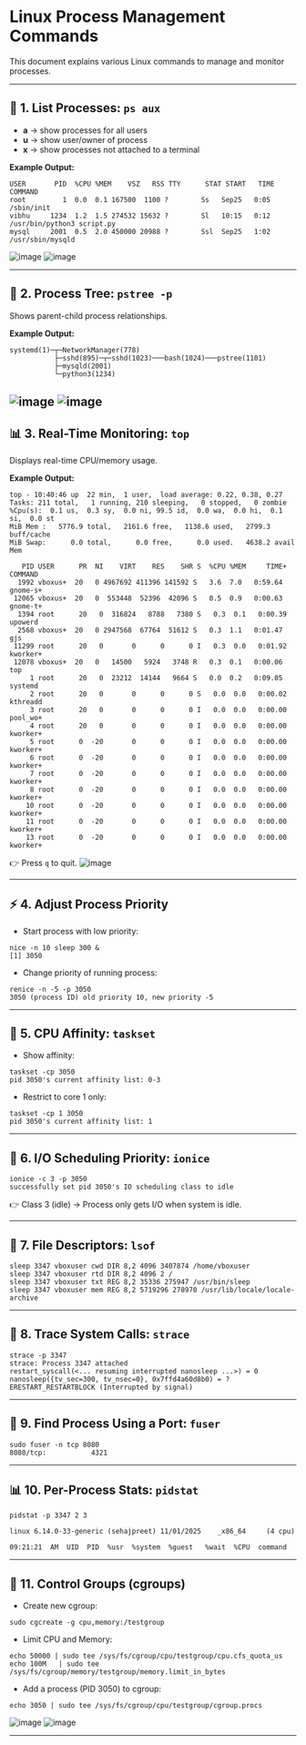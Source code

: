 # **Linux Process Management Commands**

This document explains various Linux commands to manage and monitor processes.

---

## 🌲 **1. List Processes: `ps aux`**
- **a** → show processes for all users  
- **u** → show user/owner of process  
- **x** → show processes not attached to a terminal  

**Example Output:**
```
USER       PID  %CPU %MEM    VSZ   RSS TTY      STAT START   TIME COMMAND
root         1  0.0  0.1 167500  1100 ?        Ss   Sep25   0:05 /sbin/init
vibhu     1234  1.2  1.5 274532 15632 ?        Sl   10:15   0:12 /usr/bin/python3 script.py
mysql     2001  0.5  2.0 450000 20988 ?        Ssl  Sep25   1:02 /usr/sbin/mysqld
```
![image](<Screenshot 2025-11-01 142438.png>)
![image](<Screenshot 2025-11-01 142519.png>)

---

## 🌳 **2. Process Tree: `pstree -p`**
Shows parent-child process relationships.

**Example Output:**
```
systemd(1)─┬─NetworkManager(778)
           ├─sshd(895)─┬─sshd(1023)───bash(1024)───pstree(1101)
           ├─mysqld(2001)
           └─python3(1234)
```
![image](<Screenshot 2025-11-01 142724.png>)
![image](<Screenshot 2025-11-01 142745.png>)
---

## 📊 **3. Real-Time Monitoring: `top`**
Displays real-time CPU/memory usage.

**Example Output:**
```
top - 10:40:46 up  22 min,  1 user,  load average: 0.22, 0.38, 0.27
Tasks: 211 total,   1 running, 210 sleeping,   0 stopped,   0 zombie
%Cpu(s):  0.1 us,  0.3 sy,  0.0 ni, 99.5 id,  0.0 wa,  0.0 hi,  0.1 si,  0.0 st
MiB Mem :   5776.9 total,   2161.6 free,   1138.6 used,   2799.3 buff/cache
MiB Swap:      0.0 total,      0.0 free,      0.0 used.   4638.2 avail Mem 

   PID USER      PR  NI    VIRT    RES    SHR S  %CPU %MEM     TIME+ COMMAND
  1992 vboxus+  20   0 4967692 411396 141592 S   3.6  7.0   0:59.64 gnome-s+
 12065 vboxus+  20   0  553448  52396  42096 S   0.5  0.9   0:00.63 gnome-t+
  1394 root      20   0  316824   8788   7380 S   0.3  0.1   0:00.39 upowerd
  2568 vboxus+  20   0 2947568  67764  51612 S   0.3  1.1   0:01.47 gjs
 11299 root      20   0       0      0      0 I   0.3  0.0   0:01.92 kworker+
 12078 vboxus+  20   0   14500   5924   3748 R   0.3  0.1   0:00.06 top
     1 root      20   0  23212  14144   9664 S   0.0  0.2   0:09.05 systemd
     2 root      20   0       0      0      0 S   0.0  0.0   0:00.02 kthreadd
     3 root      20   0       0      0      0 I   0.0  0.0   0:00.00 pool_wo+
     4 root      20   0       0      0      0 I   0.0  0.0   0:00.00 kworker+
     5 root      0  -20       0      0      0 I   0.0  0.0   0:00.00 kworker+
     6 root      0  -20       0      0      0 I   0.0  0.0   0:00.00 kworker+
     7 root      0  -20       0      0      0 I   0.0  0.0   0:00.00 kworker+
     8 root      0  -20       0      0      0 I   0.0  0.0   0:00.00 kworker+
    10 root      0  -20       0      0      0 I   0.0  0.0   0:00.00 kworker+
    11 root      0  -20       0      0      0 I   0.0  0.0   0:00.00 kworker+
    13 root      0  -20       0      0      0 I   0.0  0.0   0:00.00 kworker+

```
👉 Press `q` to quit.
![image](<Screenshot 2025-11-01 142918.png>)

---

## ⚡ **4. Adjust Process Priority**
- Start process with low priority:
```
nice -n 10 sleep 300 &
[1] 3050

```
- Change priority of running process:
```
renice -n -5 -p 3050
3050 (process ID) old priority 10, new priority -5
```

---

## 🔧 **5. CPU Affinity: `taskset`**
- Show affinity:
```
taskset -cp 3050
pid 3050's current affinity list: 0-3
```
- Restrict to core 1 only:
```
taskset -cp 1 3050
pid 3050's current affinity list: 1
```

---

## 📂 **6. I/O Scheduling Priority: `ionice`**
```
ionice -c 3 -p 3050
successfully set pid 3050's IO scheduling class to idle
```
👉 Class 3 (idle) → Process only gets I/O when system is idle.

---

## 📑 **7. File Descriptors: `lsof`**

```COMMAND PID USER FD TYPE DEVICE SIZE/OFF NODE NAME
sleep 3347 vboxuser cwd DIR 8,2 4096 3407874 /home/vboxuser
sleep 3347 vboxuser rtd DIR 8,2 4096 2 /
sleep 3347 vboxuser txt REG 8,2 35336 275947 /usr/bin/sleep
sleep 3347 vboxuser mem REG 8,2 5719296 278970 /usr/lib/locale/locale-archive

```

---

## 🐛 **8. Trace System Calls: `strace`**
```
strace -p 3347
strace: Process 3347 attached
restart_syscall(<... resuming interrupted nanosleep ...>) = 0
nanosleep({tv_sec=300, tv_nsec=0}, 0x7ffd4a60d8b0) = ? ERESTART_RESTARTBLOCK (Interrupted by signal)
```

---

## 📡 **9. Find Process Using a Port: `fuser`**
```
sudo fuser -n tcp 8080
8080/tcp:           4321
```

---

## 📊 **10. Per-Process Stats: `pidstat`**
```
pidstat -p 3347 2 3

linux 6.14.0-33-generic (sehajpreet) 11/01/2025    _x86_64     (4 cpu)

09:21:21  AM  UID  PID  %usr  %system  %guest   %wait  %CPU  command
```

---

## 🔐 **11. Control Groups (cgroups)**
- Create new cgroup:
```
sudo cgcreate -g cpu,memory:/testgroup
```
- Limit CPU and Memory:
```
echo 50000 | sudo tee /sys/fs/cgroup/cpu/testgroup/cpu.cfs_quota_us
echo 100M   | sudo tee /sys/fs/cgroup/memory/testgroup/memory.limit_in_bytes
```
- Add a process (PID 3050) to cgroup:
```
echo 3050 | sudo tee /sys/fs/cgroup/cpu/testgroup/cgroup.procs
```
![image](<Screenshot 2025-11-01 145157.png>)
![image](<Screenshot 2025-11-01 145214.png>)

---
